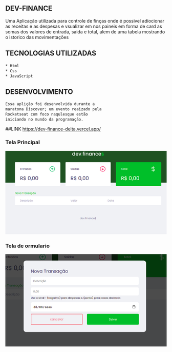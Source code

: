 ## DEV-FINANCE
  Uma Aplicação utilizada para controle de finças
  onde é possivel adiocionar as receitas e as
  despesas e vsualizar em nos paineis em forma
  de card as somas dos valores de entrada,
  saida e total, alem de uma tabela mostrando o 
  istorico das movimentações

## TECNOLOGIAS UTILIZADAS
    * Html
    * Css
    * JavaScript

## DESENVOLVIMENTO
    Essa aplição foi desenvolvida durante a
    maratona Discover; um evento reaizado pela
    Rocketseat com foco naqulesque estão 
    iniciando no mundo da programação.
##LINK
    https://dev-finance-delta.vercel.app/
  

 ### Tela Principal
  ![Tela ini](./assets/devFinance.png)
### Tela de ormulario
  ![Tela form](./assets/devFinanceModal.png)

 
